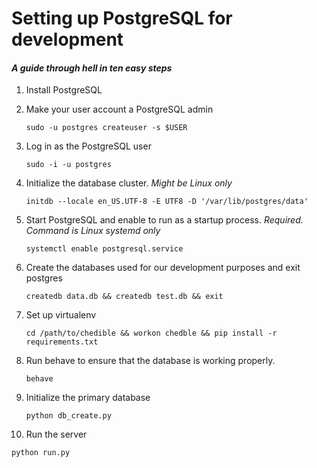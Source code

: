# Setting up PostgreSQL for development 
#### *A guide through hell in ten easy steps*


1. Install PostgreSQL
2. Make your user account a PostgreSQL admin

   ```sudo -u postgres createuser -s $USER```
3. Log in as the PostgreSQL user

   ```sudo -i -u postgres```
4. Initialize the database cluster. *Might be Linux only*

   ```initdb --locale en_US.UTF-8 -E UTF8 -D '/var/lib/postgres/data'```
5. Start PostgreSQL and enable to run as a startup process. *Required. Command is Linux systemd only*

   ```systemctl enable postgresql.service``` 
6. Create the databases used for our development purposes and exit postgres

   ```createdb data.db && createdb test.db && exit```
7. Set up virtualenv

   ```cd /path/to/chedible && workon chedble && pip install -r requirements.txt```
8. Run behave to ensure that the database is working properly. 

   ``` behave ```
9. Initialize the primary database

   ```python db_create.py```
   
10. Run the server

   ```python run.py```
   
